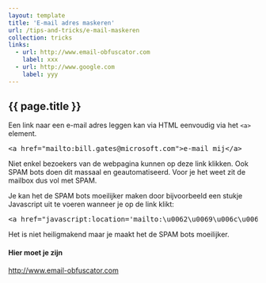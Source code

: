 ```yaml
---
layout: template
title: 'E-mail adres maskeren'
url: /tips-and-tricks/e-mail-maskeren
collection: tricks
links:
  - url: http://www.email-obfuscator.com
    label: xxx
  - url: http://www.google.com
    label: yyy
---
```

 
## {{ page.title }}

Een link naar een e-mail adres leggen kan via HTML eenvoudig via het <code>&lt;a&gt;</code> element.

<pre data-enlighter-language="html">
&lt;a href=&quot;mailto:bill.gates@microsoft.com&quot;&gt;e-mail mij&lt;/a&gt;
</pre>

Niet enkel bezoekers van de webpagina kunnen op deze link klikken. Ook SPAM bots doen dit massaal en geautomatiseerd. Voor je het weet zit de mailbox dus vol met SPAM.

Je kan het de SPAM bots moeilijker maken door bijvoorbeeld een stukje Javascript uit te voeren wanneer je op de link klikt: 

<pre data-enlighter-language="html">
&lt;a href=&quot;javascript:location='mailto:\u0062\u0069\u006c\u006c\u002e\u0067\u0061\u0074\u0065\u0073\u0040\u006d\u0069\u0063\u0072\u006f\u0073\u006f\u0066\u0074\u002e\u0063\u006f\u006d';void 0">mail mij&lt;/a&gt;
</pre>

Het is niet heiligmakend maar je maakt het de SPAM bots moeilijker.

<div class="links">
    <h4>Hier moet je zijn</h4>
    <p>
        <a target="_blank" href="http://www.email-obfuscator.com">http://www.email-obfuscator.com</a>
    </p>
</div>